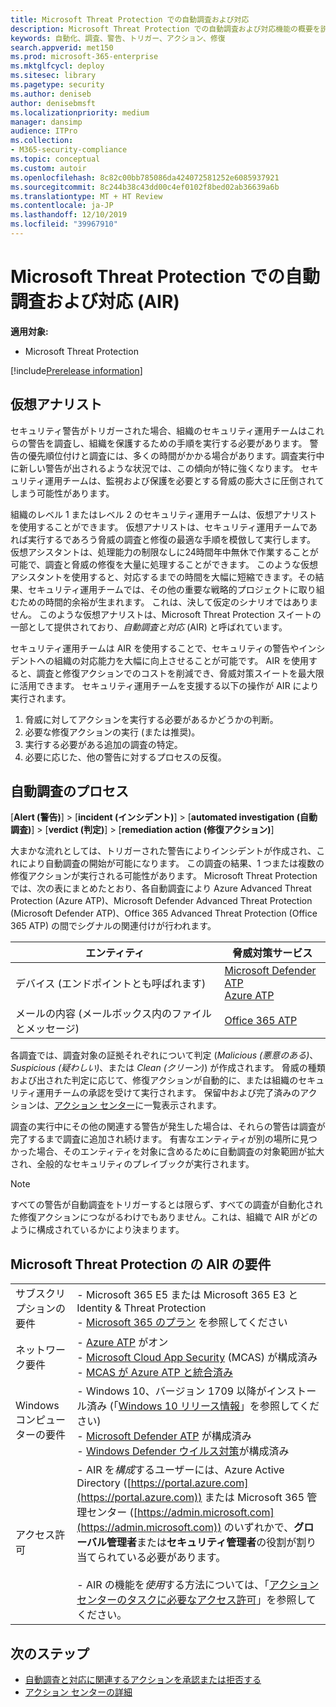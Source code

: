 ```yaml
---
title: Microsoft Threat Protection での自動調査および対応
description: Microsoft Threat Protection での自動調査および対応機能の概要を説明します
keywords: 自動化、調査、警告、トリガー、アクション、修復
search.appverid: met150
ms.prod: microsoft-365-enterprise
ms.mktglfcycl: deploy
ms.sitesec: library
ms.pagetype: security
ms.author: deniseb
author: denisebmsft
ms.localizationpriority: medium
manager: dansimp
audience: ITPro
ms.collection:
- M365-security-compliance
ms.topic: conceptual
ms.custom: autoir
ms.openlocfilehash: 8c82c00bb785086da424072581252e6085937921
ms.sourcegitcommit: 8c244b38c43dd00c4ef0102f8bed02ab36639a6b
ms.translationtype: MT + HT Review
ms.contentlocale: ja-JP
ms.lasthandoff: 12/10/2019
ms.locfileid: "39967910"
---
```

# <a name="automated-investigation-and-response-air-in-microsoft-threat-protection"></a>Microsoft Threat Protection での自動調査および対応 (AIR)

**適用対象:**
- Microsoft Threat Protection

[!include[Prerelease information](prerelease.md)]

## <a name="your-virtual-analyst"></a>仮想アナリスト

セキュリティ警告がトリガーされた場合、組織のセキュリティ運用チームはこれらの警告を調査し、組織を保護するための手順を実行する必要があります。 警告の優先順位付けと調査には、多くの時間がかかる場合があります。調査実行中に新しい警告が出されるような状況では、この傾向が特に強くなります。 セキュリティ運用チームは、監視および保護を必要とする脅威の膨大さに圧倒されてしまう可能性があります。 

組織のレベル 1 またはレベル 2 のセキュリティ運用チームは、仮想アナリストを使用することができます。 仮想アナリストは、セキュリティ運用チームであれば実行するであろう脅威の調査と修復の最適な手順を模倣して実行します。 仮想アシスタントは、処理能力の制限なしに24時間年中無休で作業することが可能で、調査と脅威の修復を大量に処理することができます。 このような仮想アシスタントを使用すると、対応するまでの時間を大幅に短縮できます。その結果、セキュリティ運用チームでは、その他の重要な戦略的プロジェクトに取り組むための時間的余裕が生まれます。 これは、決して仮定のシナリオではありません。 このような仮想アナリストは、Microsoft Threat Protection スイートの一部として提供されており、*自動調査と対応* (AIR) と呼ばれています。

セキュリティ運用チームは AIR を使用することで、セキュリティの警告やインシデントへの組織の対応能力を大幅に向上させることが可能です。 AIR を使用すると、調査と修復アクションでのコストを削減でき、脅威対策スイートを最大限に活用できます。 セキュリティ運用チームを支援する以下の操作が AIR により実行されます。

1.  脅威に対してアクションを実行する必要があるかどうかの判断。
2.  必要な修復アクションの実行 (または推奨)。
3.  実行する必要がある追加の調査の特定。
4.  必要に応じた、他の警告に対するプロセスの反復。

## <a name="the-automated-investigation-process"></a>自動調査のプロセス

[**Alert (警告)**] > [**incident (インシデント)**] > [**automated investigation (自動調査)**] > [**verdict (判定)**] > [**remediation action (修復アクション)**]

大まかな流れとしては、トリガーされた警告によりインシデントが作成され、これにより自動調査の開始が可能になります。 この調査の結果、1 つまたは複数の修復アクションが実行される可能性があります。 Microsoft Threat Protection では、次の表にまとめたとおり、各自動調査により Azure Advanced Threat Protection (Azure ATP)、Microsoft Defender Advanced Threat Protection (Microsoft Defender ATP)、Office 365 Advanced Threat Protection (Office 365 ATP) の間でシグナルの関連付けが行われます。 

|エンティティ |脅威対策サービス  |
|---------|---------|
|デバイス (エンドポイントとも呼ばれます)     |[Microsoft Defender ATP](https://docs.microsoft.com/windows/security/threat-protection/microsoft-defender-atp/automated-investigations)<br/>[Azure ATP](https://docs.microsoft.com/azure-advanced-threat-protection/what-is-atp) |      
|メールの内容 (メールボックス内のファイルとメッセージ)     |[Office 365 ATP](https://docs.microsoft.com/microsoft-365/security/office-365-security/office-365-atp)         |


各調査では、調査対象の証拠それぞれについて判定 (*Malicious (悪意のある)*、 *Suspicious (疑わしい)*、または *Clean (クリーン)*) が作成されます。 脅威の種類および出された判定に応じて、修復アクションが自動的に、または組織のセキュリティ運用チームの承認を受けて実行されます。 保留中および完了済みのアクションは、[アクション センター](mtp-action-center.md)に一覧表示されます。

調査の実行中にその他の関連する警告が発生した場合は、それらの警告は調査が完了するまで調査に追加され続けます。 有害なエンティティが別の場所に見つかった場合、そのエンティティを対象に含めるために自動調査の対象範囲が拡大され、全般的なセキュリティのプレイブックが実行されます。 

> [!NOTE]
> すべての警告が自動調査をトリガーするとは限らず、すべての調査が自動化された修復アクションにつながるわけでもありません。これは、組織で AIR がどのように構成されているかにより決まります。 

## <a name="requirements-for-air-in-microsoft-threat-protection"></a>Microsoft Threat Protection の AIR の要件

| | |
|--|--|
|サブスクリプションの要件 |- Microsoft 365 E5 または Microsoft 365 E3 と Identity & Threat Protection<br/>- [Microsoft 365 のプラン](https://docs.microsoft.com/microsoft-365/enterprise/microsoft-365-overview#plans) を参照してください|
|ネットワーク要件 |- [Azure ATP](https://docs.microsoft.com/azure-advanced-threat-protection/what-is-atp) がオン<br/>- [Microsoft Cloud App Security](https://docs.microsoft.com/cloud-app-security/what-is-cloud-app-security) (MCAS) が構成済み<br/>- [MCAS が Azure ATP と統合済み](https://docs.microsoft.com/cloud-app-security/aatp-integration) |
|Windows コンピューターの要件 |- Windows 10、バージョン 1709 以降がインストール済み (「[Windows 10 リリース情報](https://docs.microsoft.com/windows/release-information/)」を参照してください)<br/>- [Microsoft Defender ATP](https://docs.microsoft.com/windows/security/threat-protection/microsoft-defender-atp/configure-endpoints) が構成済み <br/>- [Windows Defender ウイルス対策](https://docs.microsoft.com/windows/security/threat-protection/windows-defender-antivirus/configure-windows-defender-antivirus-features)が構成済み |
|アクセス許可 |- AIR を*構成*するユーザーには、Azure Active Directory ([https://portal.azure.com](https://portal.azure.com)) または Microsoft 365 管理センター ([https://admin.microsoft.com](https://admin.microsoft.com)) のいずれかで、**グローバル管理者**または**セキュリティ管理者**の役割が割り当てられている必要があります。<br/><br/>- AIR の機能を*使用*する方法については、「[アクション センターのタスクに必要なアクセス許可](mtp-action-center.md#required-permissions-for-action-center-tasks)」を参照してください。 |

## <a name="next-steps"></a>次のステップ

- [自動調査と対応に関連するアクションを承認または拒否する](mtp-autoir-actions.md)
- [アクション センターの詳細](mtp-action-center.md)
